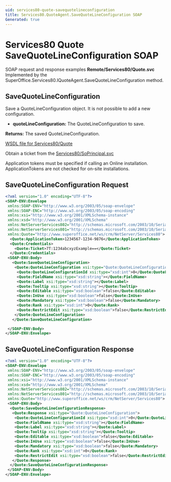 ```yaml
---
uid: services80-quote-savequotelineconfiguration
title: Services80.QuoteAgent.SaveQuoteLineConfiguration SOAP
Generated: true
---
```


# Services80 Quote SaveQuoteLineConfiguration SOAP

SOAP request and response examples **Remote/Services80/Quote.svc**
Implemented by the <see cref="M:SuperOffice.Services80.IQuoteAgent.SaveQuoteLineConfiguration">SuperOffice.Services80.IQuoteAgent.SaveQuoteLineConfiguration</see> method.

## SaveQuoteLineConfiguration

Save a QuoteLineConfiguration object. It is not possible to add a new configuration.

* **quoteLineConfiguration:** The QuoteLineConfiguration to save.

**Returns:** The saved QuoteLineConfiguration.


[WSDL file for Services80/Quote](../Services80-Quote.md)

Obtain a ticket from the [Services80/SoPrincipal.svc](../SoPrincipal/SoPrincipal.md)

Application tokens must be specified if calling an Online installation. ApplicationTokens are not checked for on-site installations.

## SaveQuoteLineConfiguration Request

```xml
<?xml version="1.0" encoding="UTF-8"?>
<SOAP-ENV:Envelope
 xmlns:SOAP-ENV="http://www.w3.org/2003/05/soap-envelope"
 xmlns:SOAP-ENC="http://www.w3.org/2003/05/soap-encoding"
 xmlns:xsi="http://www.w3.org/2001/XMLSchema-instance"
 xmlns:xsd="http://www.w3.org/2001/XMLSchema"
 xmlns:NetServerServices802="http://schemas.microsoft.com/2003/10/Serialization/Arrays"
 xmlns:NetServerServices801="http://schemas.microsoft.com/2003/10/Serialization/"
 xmlns:Quote="http://www.superoffice.net/ws/crm/NetServer/Services80">
  <Quote:ApplicationToken>1234567-1234-9876</Quote:ApplicationToken>
  <Quote:Credentials>
    <Quote:Ticket>7T:1234abcxyzExample==</Quote:Ticket>
  </Quote:Credentials>
 <SOAP-ENV:Body>
   <Quote:SaveQuoteLineConfiguration>
    <Quote:QuoteLineConfiguration xsi:type="Quote:QuoteLineConfiguration">
     <Quote:QuoteLineConfigurationId xsi:type="xsd:int">0</Quote:QuoteLineConfigurationId>
     <Quote:FieldName xsi:type="xsd:string"></Quote:FieldName>
     <Quote:Label xsi:type="xsd:string"></Quote:Label>
     <Quote:Tooltip xsi:type="xsd:string"></Quote:Tooltip>
     <Quote:Editable xsi:type="xsd:boolean">false</Quote:Editable>
     <Quote:InUse xsi:type="xsd:boolean">false</Quote:InUse>
     <Quote:Mandatory xsi:type="xsd:boolean">false</Quote:Mandatory>
     <Quote:Rank xsi:type="xsd:int">0</Quote:Rank>
     <Quote:RestrictEdit xsi:type="xsd:boolean">false</Quote:RestrictEdit>
    </Quote:QuoteLineConfiguration>
   </Quote:SaveQuoteLineConfiguration>

 </SOAP-ENV:Body>
</SOAP-ENV:Envelope>

```


## SaveQuoteLineConfiguration Response

```xml
<?xml version="1.0" encoding="UTF-8"?>
<SOAP-ENV:Envelope
 xmlns:SOAP-ENV="http://www.w3.org/2003/05/soap-envelope"
 xmlns:SOAP-ENC="http://www.w3.org/2003/05/soap-encoding"
 xmlns:xsi="http://www.w3.org/2001/XMLSchema-instance"
 xmlns:xsd="http://www.w3.org/2001/XMLSchema"
 xmlns:NetServerServices802="http://schemas.microsoft.com/2003/10/Serialization/Arrays"
 xmlns:NetServerServices801="http://schemas.microsoft.com/2003/10/Serialization/"
 xmlns:Quote="http://www.superoffice.net/ws/crm/NetServer/Services80">
 <SOAP-ENV:Body>
  <Quote:SaveQuoteLineConfigurationResponse>
   <Quote:Response xsi:type="Quote:QuoteLineConfiguration">
    <Quote:QuoteLineConfigurationId xsi:type="xsd:int">0</Quote:QuoteLineConfigurationId>
    <Quote:FieldName xsi:type="xsd:string"></Quote:FieldName>
    <Quote:Label xsi:type="xsd:string"></Quote:Label>
    <Quote:Tooltip xsi:type="xsd:string"></Quote:Tooltip>
    <Quote:Editable xsi:type="xsd:boolean">false</Quote:Editable>
    <Quote:InUse xsi:type="xsd:boolean">false</Quote:InUse>
    <Quote:Mandatory xsi:type="xsd:boolean">false</Quote:Mandatory>
    <Quote:Rank xsi:type="xsd:int">0</Quote:Rank>
    <Quote:RestrictEdit xsi:type="xsd:boolean">false</Quote:RestrictEdit>
   </Quote:Response>
  </Quote:SaveQuoteLineConfigurationResponse>
 </SOAP-ENV:Body>
</SOAP-ENV:Envelope>

```

